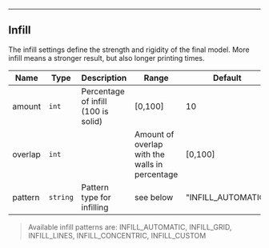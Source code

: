 ---
## Infill

The infill settings define the strength and rigidity of the final model. More infill means a stronger result, but also longer printing times.

| Name | Type | Description | Range | Default |
| ----- | -----| ------------| ------| --------|
| amount | `int` | Percentage of infill (100 is solid) | [0,100] | 10 |
| overlap | `int` | | Amount of overlap with the walls in percentage | [0,100] | 90 |
| pattern | `string` | Pattern type for infilling | see below | "INFILL_AUTOMATIC" |


> Available infill patterns are: INFILL_AUTOMATIC, INFILL_GRID, INFILL_LINES, INFILL_CONCENTRIC, INFILL_CUSTOM
